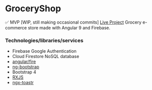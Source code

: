# GroceryShop
✅ MVP
[WIP, still making occasional commits]
[Live Project](https://grocery-shop-cd470.web.app/)
Grocery e-commerce store made with Angular 9 and Firebase.


### Technologies/libraries/services
- Firebase Google Authentication
- Cloud Firestore NoSQL database
- [angular/fire](https://www.npmjs.com/package/@angular/fire)
- [ng-bootstrap](https://www.npmjs.com/package/@ng-bootstrap/ng-bootstrap)
- Bootstrap 4 
- [RXJS](https://rxjs-dev.firebaseapp.com/)
- [ngx-toastr](https://www.npmjs.com/package/ngx-toastr)

